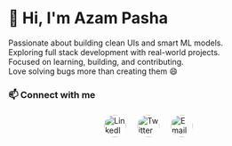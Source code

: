 # 👋 Hi, I'm Azam Pasha

Passionate about building clean UIs and smart ML models.  
Exploring full stack development with real-world projects.  
Focused on learning, building, and contributing.  
Love solving bugs more than creating them 😄  

### 📫 Connect with me

<!-- Contact Icons Section -->
<div style="display: flex; gap: 20px; align-items: center; justify-content: center; margin-top: 20px;">
  <!-- LinkedIn -->
  <a href="https://linkedin.com/in/azam-pasha01" target="_blank" title="LinkedIn">
    <img src="https://cdn-icons-png.flaticon.com/512/145/145807.png" alt="LinkedIn" style="width: 40px; height: 40px; border-radius: 50%;">
  </a>

  <!-- Twitter -->
  <a href="https://x.com/azamp442" target="_blank" title="Twitter">
    <img src="https://cdn-icons-png.flaticon.com/512/5968/5969020.png" alt="Twitter" style="width: 40px; height: 40px; border-radius: 50%;">
  </a>

  <!-- Gmail (opens Gmail compose in browser) -->
  <a href="https://mail.google.com/mail/?view=cm&fs=1&to=azamp442@gmail.com" target="_blank" title="Email">
    <img src="https://cdn-icons-png.flaticon.com/512/16509/16509529.png" alt="Email" style="width: 40px; height: 40px; border-radius: 50%;">
  </a>
</div>
